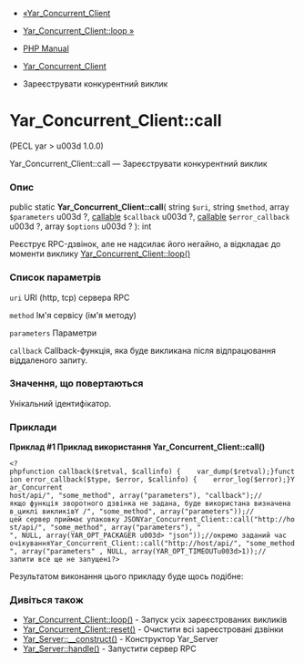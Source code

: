 - [«Yar_Concurrent_Client](class.yar-concurrent-client.md)
- [Yar_Concurrent_Client::loop »](yar-concurrent-client.loop.md)

- [PHP Manual](index.md)
- [Yar_Concurrent_Client](class.yar-concurrent-client.md)
- Зареєструвати конкурентний виклик

# Yar_Concurrent_Client::call

(PECL yar \> u003d 1.0.0)

Yar_Concurrent_Client::call — Зареєструвати конкурентний виклик

### Опис

public static **Yar_Concurrent_Client::call**(
string `$uri`,
string `$method`,
array `$parameters` u003d ?,
[callable](language.types.callable.md) `$callback` u003d ?,
[callable](language.types.callable.md) `$error_callback` u003d ?,
array `$options` u003d ?
): int

Реєструє RPC-дзвінок, але не надсилає його негайно, а відкладає до
моменти виклику
[Yar_Concurrent_Client::loop()](yar-concurrent-client.loop.md)

### Список параметрів

`uri`
URI (http, tcp) сервера RPC

`method`
Ім'я сервісу (ім'я методу)

`parameters`
Параметри

`callback`
Callback-функція, яка буде викликана після відпрацювання віддаленого
запиту.

### Значення, що повертаються

Унікальний ідентифікатор.

### Приклади

**Приклад #1 Приклад використання **Yar_Concurrent_Client::call()****

`<?phpfunction callback($retval, $callinfo) {    var_dump($retval);}function error_callback($type, $error, $callinfo) {    error_log($error);}Yar_Concurrent host/api/", "some_method", array("parameters"), "callback");//якщо функція зворотного дзвінка не задана, буде використана визначена в_циклі викликівY /", "some_method", array("parameters"));//цей сервер приймає упаковку JSONYar_Concurrent_Client::call("http://host/api/", "some_method", array("parameters"), " ", NULL, array(YAR_OPT_PACKAGER u003d> "json"));//окремо заданий час очікуванняYar_Concurrent_Client::call("http://host/api/", "some_method", array("parameters" , NULL, array(YAR_OPT_TIMEOUTu003d>1));//запити все ще не запущені?> `

Результатом виконання цього прикладу буде щось подібне:

### Дивіться також

- [Yar_Concurrent_Client::loop()](yar-concurrent-client.loop.md) -
Запуск усіх зареєстрованих викликів
- [Yar_Concurrent_Client::reset()](yar-concurrent-client.reset.md) -
Очистити всі зареєстровані дзвінки
- [Yar_Server::\_\_construct()](yar-server.construct.md) -
Конструктор Yar_Server
- [Yar_Server::handle()](yar-server.handle.md) - Запустити сервер
RPC
